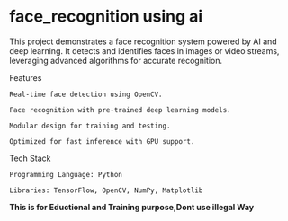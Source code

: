# face_recognition using ai 
This project demonstrates a face recognition system powered by AI and deep learning. It detects and identifies faces in images or video streams, leveraging advanced algorithms for accurate recognition.

Features

    Real-time face detection using OpenCV.

    Face recognition with pre-trained deep learning models.

    Modular design for training and testing.

    Optimized for fast inference with GPU support.

Tech Stack

    Programming Language: Python

    Libraries: TensorFlow, OpenCV, NumPy, Matplotlib
<b>This is for Eductional and Training purpose,Dont use illegal Way </b>
